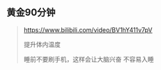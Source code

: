 ## 黄金90分钟

> https://www.bilibili.com/video/BV1hY411v7pV
> 
> 提升体内温度
> 
> 睡前不要刷手机，这样会让大脑兴奋 不容易入睡
> 
